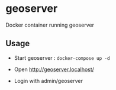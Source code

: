 
# geoserver

Docker container running geoserver

## Usage

* Start geoserver : `docker-compose up -d`

* Open http://geoserver.localhost/

* Login with admin/geoserver

